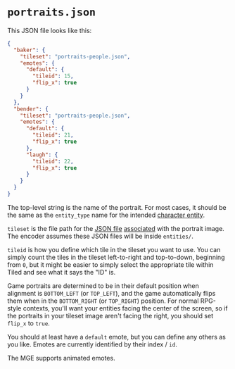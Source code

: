 # `portraits.json`

This JSON file looks like this:

```json
{
  "baker": {
    "tileset": "portraits-people.json",
    "emotes": {
      "default": {
        "tileid": 15,
        "flip_x": true
      }
    }
  },
  "bender": {
    "tileset": "portraits-people.json",
    "emotes": {
      "default": {
        "tileid": 21,
        "flip_x": true
      },
      "laugh": {
        "tileid": 22,
        "flip_x": true
      }
    }
  }
}
```

The top-level string is the name of the portrait. For most cases, it should be the same as the `entity_type` name for the intended [character entity](entities/character_entity).

`tileset` is the file path for the [JSON file](tilesets) [associated](structure/portraits.json) with the portrait image. The encoder assumes these JSON files will be inside `entities/`.

`tileid` is how you define which tile in the tileset you want to use. You can simply count the tiles in the tileset left-to-right and top-to-down, beginning from `0`, but it might be easier to simply select the appropriate tile within Tiled and see what it says the "ID" is.

Game portraits are determined to be in their default position when alignment is `BOTTOM_LEFT` (or `TOP_LEFT`), and the game automatically flips them when in the `BOTTOM_RIGHT` (or `TOP_RIGHT`) position. For normal RPG-style contexts, you'll want your entities facing the center of the screen, so if the portraits in your tileset image aren't facing the right, you should set `flip_x` to `true`.

You should at least have a `default` emote, but you can define any others as you like. Emotes are currently identified by their index / `id`.

The MGE supports animated emotes.
